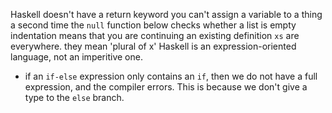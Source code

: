 Haskell doesn't have a return keyword
you can't assign a variable to a thing a second time
the `null` function below checks whether a list is empty
indentation means that you are continuing an existing definition
`xs` are everywhere. they mean 'plural of x'
Haskell is an expression-oriented language, not an imperitive one.
 - if an `if-else` expression only contains an `if`, then we do not have a full
   expression, and the compiler errors. This is because we don't give a type to
   the `else` branch.



